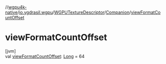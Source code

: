 //[wgpu4k-native](../../../../index.md)/[io.ygdrasil.wgpu](../../index.md)/[WGPUTextureDescriptor](../index.md)/[Companion](index.md)/[viewFormatCountOffset](view-format-count-offset.md)

# viewFormatCountOffset

[jvm]\
val [viewFormatCountOffset](view-format-count-offset.md): [Long](https://kotlinlang.org/api/core/kotlin-stdlib/kotlin/-long/index.html) = 64